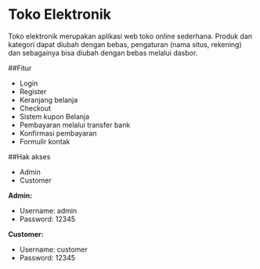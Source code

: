# Toko Elektronik
Toko elektronik merupakan aplikasi web toko online sederhana. Produk dan kategori dapat diubah dengan bebas, pengaturan (nama situs, rekening) dan sebagainya bisa diubah dengan bebas melalui dasbor.

##Fitur
- Login
- Register
- Keranjang belanja
- Checkout
- Sistem kupon Belanja
- Pembayaran melalui transfer bank
- Konfirmasi pembayaran
- Formulir kontak


##Hak akses
- Admin
- Customer


**Admin:**
- Username: admin
- Password: 12345

**Customer:**
- Username: customer
- Password: 12345
